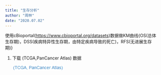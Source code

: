 ```yaml
---
title: "生存分析"
author: "周林"
date: "2020.07.02"
---
```


使用cBioportal(https://www.cbioportal.org/datasets)数据做KM曲线{OS(总体生存期)，DSS(疾病特异性生存期，由特定疾病导致的死亡)，RFS(无进展生存期)}

1. 下载 (TCGA,PanCancer Atlas) 数据
	
	![Error](https://github.com/bigone1/test/blob/master/Screenshots/1.png)
